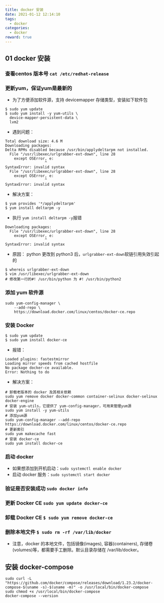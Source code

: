 ```yaml
---
title: docker 安装
date: 2021-01-12 12:14:10
tags:
  - docker
categories:
  - docker
reward: true
---
```


## 01 docker 安装



### 查看centos 版本号 `cat /etc/redhat-release `

### 更新yum，保证yum是最新的

- 为了方便添加软件源，支持 devicemapper 存储类型，安装如下软件包
```linux
$ sudo yum update
$ sudo yum install -y yum-utils \
  device-mapper-persistent-data \
  lvm2
```
- 遇到问题：
```linux
Total download size: 4.6 M
Downloading packages:
Delta RPMs disabled because /usr/bin/applydeltarpm not installed.
  File "/usr/libexec/urlgrabber-ext-down", line 28
    except OSError, e:
                  ^
SyntaxError: invalid syntax
  File "/usr/libexec/urlgrabber-ext-down", line 28
    except OSError, e:
                  ^
SyntaxError: invalid syntax
```
- 解决方案：
```lunix
$ yum provides '*/applydeltarpm'  
$ yum install deltarpm -y
```
- 执行 `yum install deltarpm -y`报错
```lunix
Downloading packages:
  File "/usr/libexec/urlgrabber-ext-down", line 28
    except OSError, e:
                  ^
SyntaxError: invalid syntax
```
- 原因： python 更改到 python3 后，`urlgrabber-ext-down`软链引用失效引起的
```lunix
$ whereis urlgrabber-ext-down
$ vim /usr/libexec/urlgrabber-ext-down
# 修改第一行的#! /usr/bin/python 为 #! /usr/bin/python2
```

### 添加 yum 软件源
```lunix
sudo yum-config-manager \
    --add-repo \
    https://download.docker.com/linux/centos/docker-ce.repo
```

### 安装 Docker
```lunix
$ sudo yum update
$ sudo yum install docker-ce
```
- 报错：
```lunix
Loaded plugins: fastestmirror
Loading mirror speeds from cached hostfile
No package docker-ce available.
Error: Nothing to do
```
- 解决方案：
```lunix
# 卸载老版本的 docker 及其相关依赖
sudo yum remove docker docker-common container-selinux docker-selinux docker-engine
# 安装 yum-utils，它提供了 yum-config-manager，可用来管理yum源
sudo yum install -y yum-utils
# 添加yum源
sudo yum-config-manager --add-repo https://download.docker.com/linux/centos/docker-ce.repo
# 更新索引
sudo yum makecache fast
# 安装 docker-ce
sudo yum install docker-ce
```

### 启动 docker
- 如果想添加到开机启动：`sudo systemctl enable docker`
- 启动 docker 服务：`sudo systemctl start docker`

### 验证是否安装成功 `sudo docker info`

### 更新 Docker CE `sudo yum update docker-ce`
### 卸载 Docker CE `$ sudo yum remove docker-ce`
### 删除本地文件 `$ sudo rm -rf /var/lib/docker`
- 注意，docker 的本地文件，包括镜像(images), 容器(containers), 存储卷(volumes)等，都需要手工删除。默认目录存储在 /var/lib/docker。


## 安装 docker-compose
```lunix
sudo curl -L "https://github.com/docker/compose/releases/download/1.23.2/docker-compose-$(uname -s)-$(uname -m)" -o /usr/local/bin/docker-compose
sudo chmod +x /usr/local/bin/docker-compose
docker-compose --version
```
